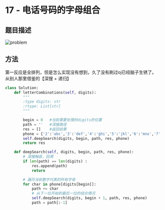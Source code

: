 # 17 - 电话号码的字母组合

## 题目描述
![problem](images/17.png)

<!-- more -->

## 方法

第一反应是全排列，但是怎么实现没有想到，久了没有刷过oj已经脑子生锈了。
从别人那里借鉴的【深搜 + 递归】
```python
class Solution:
    def letterCombinations(self, digits):
        """
        :type digits: str
        :rtype: List[str]
        """

        begin = 0	#当前需要处理的digits的位置
        path = ''	#深搜路径
        res = []	#返回结果
        phone = {'2':'abc','3':'def','4':'ghi','5':'jkl','6':'mno','7':'pqrs','8':'tuv','9':'wxyz'}
        self.deepSearch(digits, begin, path, res, phone)
        return res

    def deepSearch(self, digits, begin, path, res, phone):
    	# 深搜触底，回溯
    	if len(path) == len(digits) :
    		res.append(path)
    		return

    	# 遍历当前数字代表的所有字母
    	for char in phone[digits[begin]]:
    		path += char
    		# 从下一位开始到最后一位的组合情况
    		self.deepSearch(digits, begin + 1, path, res, phone)
    		path = path[:-1]
```